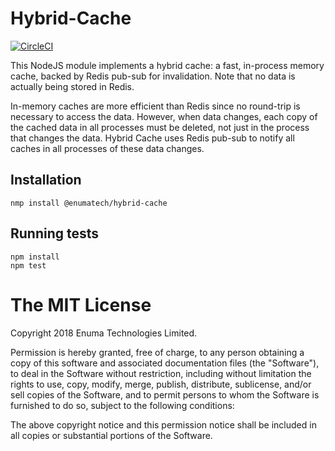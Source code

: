 # Hybrid-Cache

[![CircleCI](https://circleci.com/gh/enumatech/hybrid-cache.svg?style=svg)](https://circleci.com/gh/enumatech/hybrid-cache)

This NodeJS module implements a hybrid cache: a fast, in-process memory cache,
backed by Redis pub-sub for invalidation. Note that no data is actually being
stored in Redis.

In-memory caches are more efficient than Redis since no round-trip is necessary
to access the data. However, when data changes, each copy of the cached data in
all processes must be deleted, not just in the process that changes the data.
Hybrid Cache uses Redis pub-sub to notify all caches in all processes of these
data changes.

## Installation

```
nmp install @enumatech/hybrid-cache
```

## Running tests

```
npm install
npm test
```

# The MIT License
Copyright 2018 Enuma Technologies Limited.

Permission is hereby granted, free of charge, to any person obtaining a copy of this software and associated documentation files (the "Software"), to deal in the Software without restriction, including without limitation the rights to use, copy, modify, merge, publish, distribute, sublicense, and/or sell copies of the Software, and to permit persons to whom the Software is furnished to do so, subject to the following conditions:

The above copyright notice and this permission notice shall be included in all copies or substantial portions of the Software.
